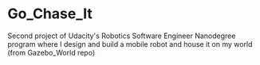 # Go_Chase_It
Second project of Udacity's Robotics Software Engineer Nanodegree program where I design and build a mobile robot and house it on my world (from Gazebo_World repo)
